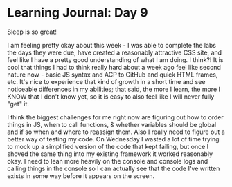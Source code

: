# Learning Journal: Day 9

Sleep is so great!

I am feeling pretty okay about this week - I was able to complete the labs the days they were due, have created a reasonably attractive CSS site, and feel like I have a pretty good understanding of what I am doing. I think?! It is cool that things I had to think really hard about a week ago feel like second nature now - basic JS syntax and ACP to GitHub and quick HTML frames, etc. It's nice to experience that kind of growth in a short time and see noticeable differences in my abilities; that said, the more I learn, the more I KNOW that I don't know yet, so it is easy to also feel like I will never fully "get" it.

I think the biggest challenges for me right now are figuring out how to order things in JS, when to call functions, & whether variables should be global and if so when and where to reassign them. Also I really need to figure out a better way of testing my code. On Wednesday I wasted a lot of time trying to mock up a simplified version of the code that kept failing, but once I shoved the same thing into my existing framework it worked reasonably okay. I need to lean more heavily on the console and console logs and calling things in the console so I can actually see that the code I've written exists in some way before it appears on the screen.
